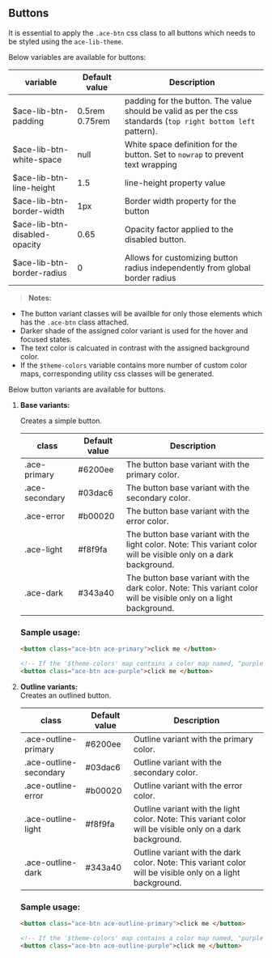 ## Buttons
It is essential to apply the `.ace-btn` css class to all buttons which needs to be styled using the `ace-lib-theme`. 

Below variables are available for buttons:

| variable                    | Default value  | Description                                                                                                   |
| --------------------------- |--------------- |-------------------------------------------------------------------------------------------------------------- |
|$ace-lib-btn-padding         | 0.5rem 0.75rem | padding for the button. The value should be valid as per the css standards (`top right bottom left` pattern). |;
|$ace-lib-btn-white-space     | null           |  White space definition for the button. Set to `nowrap` to prevent text wrapping |
|$ace-lib-btn-line-height     | 1.5            | line-height property value|
|$ace-lib-btn-border-width    | 1px            | Border width property for the button|
|$ace-lib-btn-disabled-opacity| 0.65           | Opacity factor applied to the disabled button.|
|$ace-lib-btn-border-radius   | 0              | Allows for customizing button radius independently from global border radius|

> **Notes:** 
* The button variant classes will be availble for only those elements which has the `.ace-btn` class attached.
* Darker shade of the assigned color variant is used for the hover and focused states.
* The text color is calcuated in contrast with the assigned background color.
* If the `$theme-colors` variable contains more number of custom color maps, corresponding utility css classes will be generated.

Below button variants are available for buttons. 

1. **Base variants:**

    Creates a simple button.
    
    | class          | Default value | Description                                     |
    | -------------- |---------------|------------------------------------------------ |
    | .ace-primary   | #6200ee       | The button base variant with the primary color. |
    | .ace-secondary | #03dac6       | The button base variant with the secondary color.  |
    | .ace-error     | #b00020       | The button base variant with the error color.  |
    | .ace-light     | #f8f9fa       | The button base variant with the light color. Note: This variant color will be visible only on a dark background. |
    | .ace-dark      | #343a40       | The button base variant with the dark color. Note: This variant color will be visible only on a light background.|

    ### Sample usage:
    ```html
    <button class="ace-btn ace-primary">click me </button>

    <!-- If the '$theme-colors' map contains a color map named, "purple"-->
    <button class="ace-btn ace-purple">click me </button> 

    ```

2. **Outline variants:**  
    Creates an outlined button.
    
    | class                   | Default value | Description                             |
    | ----------------------- |---------------|-----------------------------------------|
    | .ace-outline-primary    | #6200ee       | Outline variant with the primary color. |
    | .ace-outline-secondary  | #03dac6       | Outline variant with the secondary color.  |
    | .ace-outline-error      | #b00020       | Outline variant with the error color.  |
    | .ace-outline-light      | #f8f9fa       | Outline variant with the light color. Note: This variant color will be visible only on a dark background. |
    | .ace-outline-dark       | #343a40       | Outline variant with the dark color. Note: This variant color will be visible only on a light background.|

    ### Sample usage:
    ```html
    <button class="ace-btn ace-outline-primary">click me </button>

    <!-- If the '$theme-colors' map contains a color map named, "purple"-->
    <button class="ace-btn ace-outline-purple">click me </button> 
    ```

>